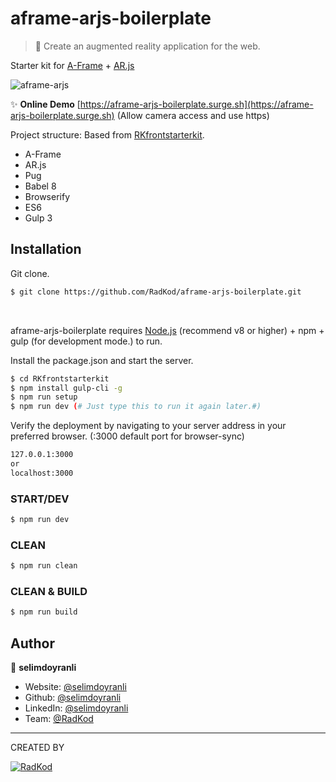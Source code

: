 # aframe-arjs-boilerplate

> 🥽 Create an augmented reality application for the web.

Starter kit for [A-Frame](https://aframe.io) + [AR.js](https://github.com/AR-js-org/AR.js)


![aframe-arjs](https://s7.gifyu.com/images/previewfc5f1969499f145a.gif)

✨ **Online Demo**
[https://aframe-arjs-boilerplate.surge.sh](https://aframe-arjs-boilerplate.surge.sh) (Allow camera access and use https)

Project structure: Based from [RKfrontstarterkit](https://github.com/RadKod/RKfrontstarterkit).

 - A-Frame
 - AR.js
 - Pug
 - Babel 8
 - Browserify
 - ES6
 - Gulp 3
 
 ## Installation

Git clone.

```sh
$ git clone https://github.com/RadKod/aframe-arjs-boilerplate.git
```
&nbsp;
>   
aframe-arjs-boilerplate requires [Node.js](https://nodejs.org/) (recommend v8 or higher) + npm + gulp (for development mode.) to run.


Install the package.json and start the server.

```sh
$ cd RKfrontstarterkit
$ npm install gulp-cli -g
$ npm run setup
$ npm run dev (# Just type this to run it again later.#)
```

Verify the deployment by navigating to your server address in your preferred browser. (:3000 default port for browser-sync)

```sh
127.0.0.1:3000
or
localhost:3000
```

### START/DEV

```sh
$ npm run dev
```

### CLEAN

```sh
$ npm run clean
```

### CLEAN & BUILD

```sh
$ npm run build
```
## Author

👤 **selimdoyranli**

* Website: [@selimdoyranli](https://selimdoyranli.com)
* Github: [@selimdoyranli](https://github.com/selimdoyranli)
* LinkedIn: [@selimdoyranli](https://linkedin.com/in/selimdoyranli)
* Team: [@RadKod](https://radkod.com)

___

CREATED BY

 [![RadKod](https://i.ibb.co/q5G6N0n/radkod-mail-imza.png)](https://www.radkod.com)
